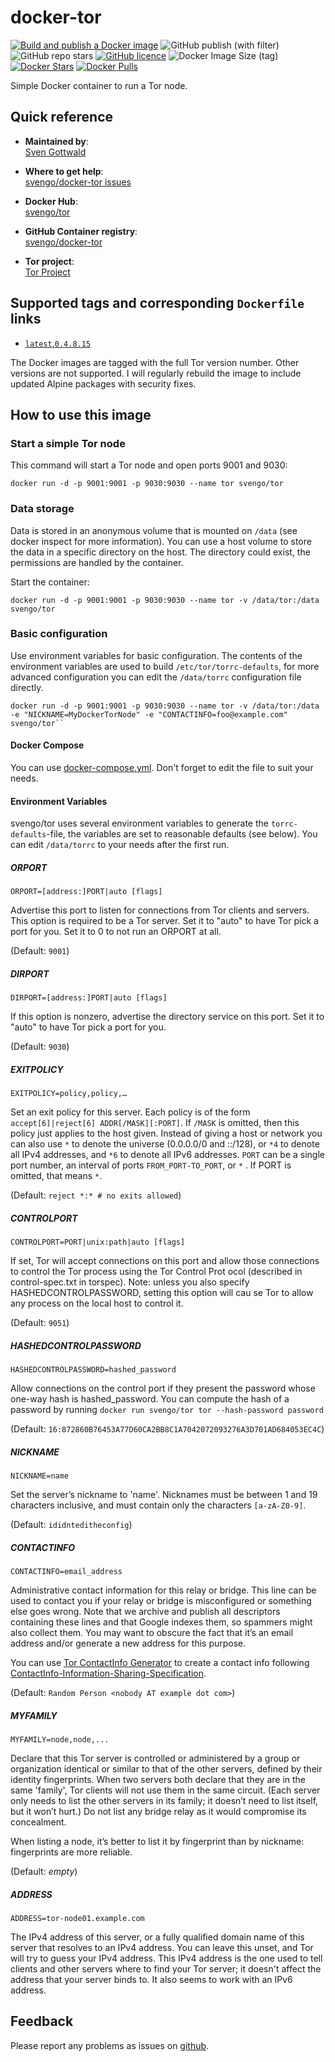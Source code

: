 # docker-tor

[![Build and publish a Docker image](https://github.com/svengo/docker-tor/actions/workflows/publish-docker.yml/badge.svg)](https://github.com/svengo/docker-tor/actions/workflows/publish-docker.yml)
![GitHub publish (with filter)](https://img.shields.io/github/v/release/svengo/docker-tor)
![GitHub repo stars](https://img.shields.io/github/stars/svengo/docker-tor?label=repo%20stars)
[![GitHub licence](https://img.shields.io/github/license/svengo/docker-tor.svg)](https://github.com/svengo/docker-tor/blob/master/LICENSE)
![Docker Image Size (tag)](https://img.shields.io/docker/image-size/svengo/tor/latest)
[![Docker Stars](https://img.shields.io/docker/stars/svengo/tor)](https://hub.docker.com/r/svengo/tor)
[![Docker Pulls](https://img.shields.io/docker/pulls/svengo/tor)](https://hub.docker.com/r/svengo/tor)

Simple Docker container to run a Tor node.

## Quick reference

- **Maintained by**:  
  [Sven Gottwald](https://github.com/svengo/)

- **Where to get help**:  
  [svengo/docker-tor issues](https://github.com/svengo/docker-tor/issues)

- **Docker Hub**:  
  [svengo/tor](https://hub.docker.com/r/svengo/tor)

- **GitHub Container registry**:  
  [svengo/docker-tor](https://github.com/svengo/docker-tor/pkgs/container/tor)

- **Tor project**:  
  [Tor Project](https://www.torproject.org/)

## Supported tags and corresponding `Dockerfile` links

- [`latest`,`0.4.8.15`](https://github.com/svengo/docker-tor/blob/1c24043f2a6314e0d0fc84ca2d4443f25a998e4a/Dockerfile)

The Docker images are tagged with the full Tor version number. Other versions are not supported.
I will regularly rebuild the image to include updated Alpine packages with security fixes.

## How to use this image

### Start a simple Tor node

This command will start a Tor node and open ports 9001 and 9030:

``` console
docker run -d -p 9001:9001 -p 9030:9030 --name tor svengo/tor
```

### Data storage

Data is stored in an anonymous volume that is mounted on ``/data`` (see docker inspect for more information). You can use a host volume to store the data in a specific directory on the host. The directory could exist, the permissions are handled by the container.

Start the container:

``` console
docker run -d -p 9001:9001 -p 9030:9030 --name tor -v /data/tor:/data svengo/tor
```

### Basic configuration

Use environment variables for basic configuration. The contents of the environment variables are used to build `/etc/tor/torrc-defaults`, for more advanced configuration you can edit the `/data/torrc` configuration file directly.

``` console
docker run -d -p 9001:9001 -p 9030:9030 --name tor -v /data/tor:/data -e "NICKNAME=MyDockerTorNode" -e "CONTACTINFO=foo@example.com" svengo/tor``
```

#### Docker Compose

You can use [docker-compose.yml](https://github.com/svengo/docker-tor/blob/main/docker-compose.yml). Don't forget to edit the file to suit your needs.

#### Environment Variables

svengo/tor uses several environment variables to generate the ``torrc-defaults``-file, the variables are set to reasonable defaults (see below). You can edit ``/data/torrc`` to your needs after the first run.

##### ORPORT

`ORPORT=[address:]PORT|auto [flags]`

Advertise this port to listen for connections from Tor clients and servers. This option is required to be a Tor server. Set it to "auto" to have Tor pick a port for you. Set it to 0 to not run an ORPORT at all.

(Default: ``9001``)

##### DIRPORT

`DIRPORT=[address:]PORT|auto [flags]`

If this option is nonzero, advertise the directory service on this port. Set it to "auto" to have Tor pick a port for you.

(Default: ``9030``)

##### EXITPOLICY

`EXITPOLICY=policy,policy,…`

Set an exit policy for this server. Each policy is of the form `accept[6]|reject[6] ADDR[/MASK][:PORT]`. If `/MASK` is omitted, then this policy just applies to the host given. Instead of giving a host or network you can also use `*` to denote the universe (0.0.0.0/0 and ::/128), or `*4` to denote all IPv4 addresses, and `*6` to denote all IPv6 addresses. `PORT` can be a single port number, an interval of ports `FROM_PORT-TO_PORT`, or `*` . If PORT is omitted, that means `*`.

(Default: ``reject *:* # no exits allowed``)

##### CONTROLPORT

`CONTROLPORT=PORT|unix:path|auto [flags]`

If set, Tor will accept connections on this port and allow those connections to control the Tor process using the Tor Control Prot
ocol (described in control-spec.txt in torspec). Note: unless you also specify HASHEDCONTROLPASSWORD, setting this option will cau
se Tor to allow any process on the local host to control it.

(Default: ``9051``)

##### HASHEDCONTROLPASSWORD

`HASHEDCONTROLPASSWORD=hashed_password`

Allow connections on the control port if they present the password whose one-way hash is hashed_password. You can compute the hash of a password by running ``docker run svengo/tor tor --hash-password password``

(Default: ``16:872860B76453A77D60CA2BB8C1A7042072093276A3D701AD684053EC4C``)

##### NICKNAME

`NICKNAME=name`

Set the server’s nickname to 'name'. Nicknames must be between 1 and 19 characters inclusive, and must contain only the characters ``[a-zA-Z0-9]``.

(Default: ``ididnteditheconfig``)

##### CONTACTINFO

`CONTACTINFO=email_address`

Administrative contact information for this relay or bridge. This line can be used to contact you if your relay or bridge is misconfigured or something else goes wrong. Note that we archive and publish all descriptors containing these lines and that Google indexes them, so spammers might also collect them. You may want to obscure the fact that it’s an email address and/or generate a new address for this purpose.

You can use [Tor ContactInfo Generator](https://torcontactinfogenerator.netlify.app/) to create a contact info following [ContactInfo-Information-Sharing-Specification](https://nusenu.github.io/ContactInfo-Information-Sharing-Specification/).

(Default: ``Random Person <nobody AT example dot com>``)

##### MYFAMILY

`MYFAMILY=node,node,...`

Declare that this Tor server is controlled or administered by a group or organization identical or similar to that of the other servers, defined by their identity fingerprints. When two servers both declare that they are in the same 'family', Tor clients will not use them in the same circuit. (Each server only needs to list the other servers in its family; it doesn’t need to list itself, but it won’t hurt.) Do not list any bridge relay as it would compromise its concealment.

When listing a node, it’s better to list it by fingerprint than by nickname: fingerprints are more reliable.

(Default: *empty*)

##### ADDRESS

`ADDRESS=tor-node01.example.com`

The IPv4 address of this server, or a fully qualified domain name of this server that resolves to an IPv4 address.  You can leave this unset, and Tor will try to guess your IPv4 address.  This IPv4 address is the one used to tell clients and other servers where to find your Tor server; it doesn't affect the address that your server binds to.  It also seems to work with an IPv6 address.

## Feedback

Please report any problems as issues on [github](https://github.com/svengo/docker-tor/issues).
